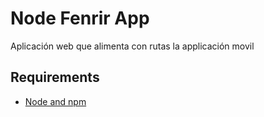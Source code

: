 # Node Fenrir App

Aplicación web que alimenta con rutas la applicación movil

## Requirements

- [Node and npm](http://nodejs.org)

